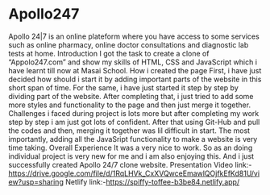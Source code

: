 # Apollo247
Apollo 24|7 is an online plateform where you have access to some services such as online pharmacy, online doctor consultations and diagnostic lab tests at home.
Introduction
I got the task to create a clone of “Appolo247.com” and show my skills of HTML, CSS and JavaScript which i have learnt till now at Masai School.
How i created the page
First, i have just decided how should i start it by adding important parts of the website in this short span of time.
For the same, i have just started it step by step by dividing part of the website.
After completing that, i just tried to add some more styles and functionality to the page and then just merge it together.
Challenges i faced during project is lots more but after completing my work step by step i am just got lots of confident.
After that using Git-Hub and pull the codes and then, merging it together was lil difficult in start.
The most importantly, adding all the JavaSript functionality to make a website is very time taking.
Overall Experience
It was a very nice to work.
So as an doing individual project is very new for me and i am also enjoying this.
And i just successfully created Apollo 24/7 clone website.
Presentation Video link:-https://drive.google.com/file/d/1RqLHVk_CxXVQwceEmawlQOjfkEfKd81U/view?usp=sharing
Netlify link:-https://spiffy-toffee-b3be84.netlify.app/
